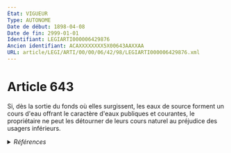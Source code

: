 ```yaml
---
État: VIGUEUR
Type: AUTONOME
Date de début: 1898-04-08
Date de fin: 2999-01-01
Identifiant: LEGIARTI000006429876
Ancien identifiant: ACAXXXXXXXX5X00643AAXXAA
URL: article/LEGI/ARTI/00/00/06/42/98/LEGIARTI000006429876.xml
---
```


<h1>Article 643</h1>

Si, dès la sortie du fonds où elles surgissent, les eaux de source forment un
cours d'eau offrant le caractère d'eaux publiques et courantes, le propriétaire
ne peut les détourner de leurs cours naturel au préjudice des usagers
inférieurs.


<details>
  <summary><em>Références</em></summary>

  <h2>Articles faisant référence à l'article</h2>
  
  <ul>
    <li>
      <a href="https://legal.tricoteuses.fr//redirection/LEGIARTI000030253977?vers=git&vers=legifrance">Code civil - article 2500 AUTONOME VIGUEUR, en vigueur depuis le 2015-02-18</a> CITATION source
    </li>
    <li>
      <a href="https://legal.tricoteuses.fr//redirection/LEGIARTI000006450611?vers=git&vers=legifrance">Code civil - article 2500 AUTONOME MODIFIE, en vigueur du 2008-01-01 au 2015-02-18</a> CITATION source
    </li>
  </ul>
  
  <h2>Références faites par l'article</h2>
  
  <ul>
    <li>
      2999-01-01 CITATION cible <a href="https://legal.tricoteuses.fr//redirection/LEGIARTI000030253977?vers=git&vers=legifrance">Code civil - article 2500 AUTONOME VIGUEUR, en vigueur depuis le 2015-02-18</a>
    </li>
    <li>
      CODIFICATION source Loi 1804-01-31
    </li>
    <li>
      CREATION source Loi 1804-01-31 promulguée le 10 février 1804
    </li>
    <li>
      MODIFICATION source Loi 1898-04-08 art. 1 Bulletin des lois, 12° S., B. 1970, n° 34577
    </li>
  </ul>
</details>
